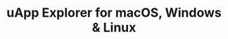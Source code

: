 ---
name: uApp Explorer
url: 'https://uappexplorer.com'
category: Books
title: 'uApp Explorer for macOS, Windows & Linux'
key: uapp-explorer

---